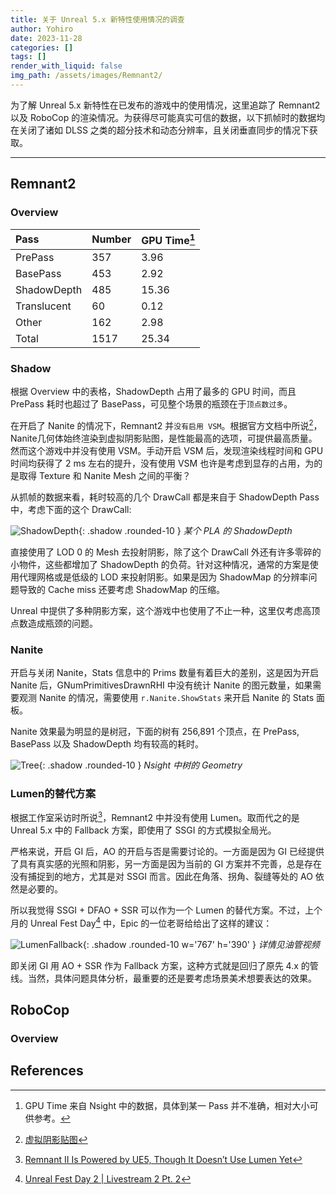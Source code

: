 ```yaml
---
title: 关于 Unreal 5.x 新特性使用情况的调查
author: Yohiro
date: 2023-11-28
categories: []
tags: []
render_with_liquid: false
img_path: /assets/images/Remnant2/
---
```


为了解 Unreal 5.x 新特性在已发布的游戏中的使用情况，这里追踪了 Remnant2 以及 RoboCop 的渲染情况。为获得尽可能真实可信的数据，以下抓帧时的数据均在关闭了诸如 DLSS 之类的超分技术和动态分辨率，且关闭垂直同步的情况下获取。

---

## Remnant2

### Overview

| Pass        | Number | GPU Time[^Tip] |
|:------------|:-------|:---------------|
| PrePass     | 357    | 3.96           |
| BasePass    | 453    | 2.92           |
| ShadowDepth | 485    | 15.36          |
| Translucent | 60     | 0.12           |
| Other       | 162    | 2.98           |
| Total       | 1517   | 25.34          |

### Shadow

根据 Overview 中的表格，ShadowDepth 占用了最多的 GPU 时间，而且 PrePass 耗时也超过了 BasePass，可见整个场景的瓶颈在于`顶点数过多`。

在开启了 Nanite 的情况下，Remnant2 并`没有启用 VSM`。根据官方文档中所说[^VSM]，Nanite几何体始终渲染到虚拟阴影贴图，是性能最高的选项，可提供最高质量。然而这个游戏中并没有使用 VSM。手动开启 VSM 后，发现渲染线程时间和 GPU 时间均获得了 2 ms 左右的提升，没有使用 VSM 也许是考虑到显存的占用，为的是取得 Texture 和 Nanite Mesh 之间的平衡？

从抓帧的数据来看，耗时较高的几个 DrawCall 都是来自于 ShadowDepth Pass 中，考虑下面的这个 DrawCall:

![ShadowDepth](ShadowDepth_Hot.png){: .shadow .rounded-10 }
_某个 PLA 的 ShadowDepth_

直接使用了 LOD 0 的 Mesh 去投射阴影，除了这个 DrawCall 外还有许多零碎的小物件，这些都增加了 ShadowDepth 的负荷。针对这种情况，通常的方案是使用代理网格或是低级的 LOD 来投射阴影。如果是因为 ShadowMap 的分辨率问题导致的 Cache miss 还要考虑 ShadowMap 的压缩。

Unreal 中提供了多种阴影方案，这个游戏中也使用了不止一种，这里仅考虑高顶点数造成瓶颈的问题。

### Nanite

开启与关闭 Nanite，Stats 信息中的 Prims 数量有着巨大的差别，这是因为开启 Nanite 后，GNumPrimitivesDrawnRHI 中没有统计 Nanite 的图元数量，如果需要观测 Nanite 的情况，需要使用 `r.Nanite.ShowStats` 来开启 Nanite 的 Stats 面板。

Nanite 效果最为明显的是树冠，下面的树有 256,891 个顶点，在 PrePass, BasePass 以及 ShadowDepth 均有较高的耗时。

![Tree](Foliage_Hot.png){: .shadow .rounded-10 }
_Nsight 中树的 Geometry_

### Lumen的替代方案

根据工作室采访时所说[^Ref]，Remnant2 中并没有使用 Lumen。取而代之的是 Unreal 5.x 中的 Fallback 方案，即使用了 SSGI 的方式模拟全局光。

严格来说，开启 GI 后，AO 的开启与否是需要讨论的。一方面是因为 GI 已经提供了具有真实感的光照和阴影，另一方面是因为当前的 GI 方案并不完善，总是存在没有捕捉到的地方，尤其是对 SSGI 而言。因此在角落、拐角、裂缝等处的 AO 依然是必要的。

所以我觉得 SSGI + DFAO + SSR 可以作为一个 Lumen 的替代方案。不过，上个月的 Unreal Fest Day[^Fest] 中，Epic 的一位老哥给给出了这样的建议：

![LumenFallback](LumenFallback.png){: .shadow .rounded-10 w='767' h='390' }
_详情见油管视频_

即关闭 GI 用 AO + SSR 作为 Fallback 方案，这种方式就是回归了原先 4.x 的管线。当然，具体问题具体分析，最重要的还是要考虑场景美术想要表达的效果。

## RoboCop

### Overview

## References

[^Tip]: GPU Time 来自 Nsight 中的数据，具体到某一 Pass 并不准确，相对大小可供参考。
[^VSM]: [虚拟阴影贴图](https://docs.unrealengine.com/5.3/zh-CN/virtual-shadow-maps-in-unreal-engine/)
[^Ref]: [Remnant II Is Powered by UE5, Though It Doesn’t Use Lumen Yet](https://wccftech.com/remnant-ii-is-powered-by-ue5-though-it-doesnt-use-lumen-yet/)
[^Fest]: [Unreal Fest Day 2 \| Livestream 2 Pt. 2](https://www.youtube.com/watch?v=8eO2xdrDms8)
